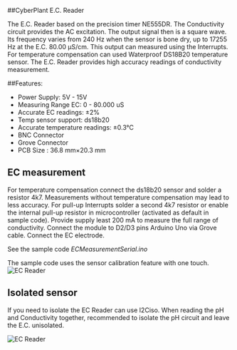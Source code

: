 ##CyberPlant E.C. Reader

The E.C. Reader based on the precision timer NE555DR. The Conductivity circuit provides the AC excitation. The output signal then is a square wave. Its frequency varies from 240 Hz when the sensor is bone dry, up to 17255 Hz at the E.C. 80.00 μS/cm. This output can measured using the Interrupts. For temperature compensation can used Waterproof DS18B20 temperature sensor. The E.C. Reader provides high accuracy readings of conductivity measurement.

##Features:

- Power Supply: 5V - 15V
- Measuring Range EC: 0 - 80.000 uS
- Accurate EC readings: ±2%
- Temp sensor support: ds18b20
- Accurate temperature readings:  ±0.3°C
- BNC Connector
- Grove Connector
- PCB Size : 36.8 mm×20.3 mm


## EC measurement

For temperature compensation connect the ds18b20 sensor and solder a resistor 4k7. Measurements without temperature compensation may lead to less accuracy. For pull-up Interrupts solder a second 4k7 resistor or enable the internal pull-up resistor in microcontroller (activated as default in sample code). Provide supply least 200 mA to measure the full range of conductivity. Connect the module to D2/D3 pins Arduino Uno via Grove cable. Connect the EC electrode. 

See the sample code *ECMeasurementSerial.ino*

The sample code uses the sensor calibration feature with one touch.
![EC Reader](http://image.cyber-plant.com/var/resizes/ECSerial.jpg?m=1449125597)

## Isolated sensor
If you need to isolate the EC Reader can use I2Ciso. When reading the pH and Conductivity together, recommended to isolate the pH circuit and leave the E.C. unisolated.

![EC Reader](http://image.cyber-plant.com/var/albums/ECReaderIso.jpg?m=1449112044)

